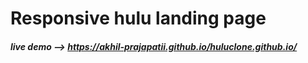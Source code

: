 # Responsive hulu landing page
##### live demo --> https://akhil-prajapatii.github.io/huluclone.github.io/
